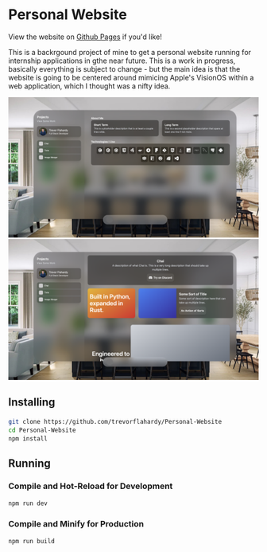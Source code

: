 # Personal Website

View the website on [Github Pages](https://trevorflahardy.github.io/Personal-Website/) if you'd like!

This is a backrgound project of mine to get a personal website running for internship applications in gthe near future. This is a work in progress, basically everything is subject to change - but the main idea is that the website is going to be centered around mimicing Apple's VisionOS within a web application, which I thought was a nifty idea.

![Home Page](./previews/homepage.png)
![Example Project Page](./previews/project.png)

## Installing

```sh
git clone https://github.com/trevorflahardy/Personal-Website
cd Personal-Website
npm install
```

## Running

### Compile and Hot-Reload for Development

```sh
npm run dev
```

### Compile and Minify for Production

```sh
npm run build
```
